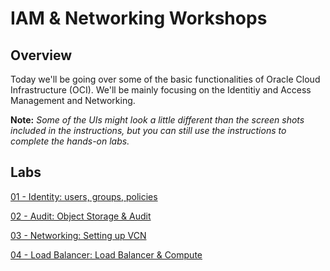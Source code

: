 # IAM & Networking Workshops
 

## Overview
Today we'll be going over some of the basic functionalities of Oracle Cloud Infrastructure (OCI). We'll be mainly focusing on the Identitiy and Access Management and Networking. 

**Note:** *Some of the UIs might look a little different than the screen shots included in the instructions, but you can still use the instructions to complete the hands-on labs.*

## Labs

[01 - Identity: users, groups, policies](https://github.com/jgkwak/learning-library/blob/master/workshops/general/01%20-%20Identity:%20users%2C%20groups%2C%20policies.md)

[02 - Audit: Object Storage & Audit](https://github.com/jgkwak/learning-library/blob/master/workshops/general/02%20-%20Audit:%20Object%20Storage%20%26%20Audit.md)

[03 - Networking: Setting up VCN](https://github.com/jgkwak/learning-library/blob/master/workshops/general/03%20-%20Networking:%20Setting%20up%20VCN.md)

[04 - Load Balancer: Load Balancer & Compute](https://github.com/jgkwak/learning-library/blob/master/workshops/general/04%20-%20Load%20Balancer:%20Load%20Balancer%20%26%20Compute.md)



